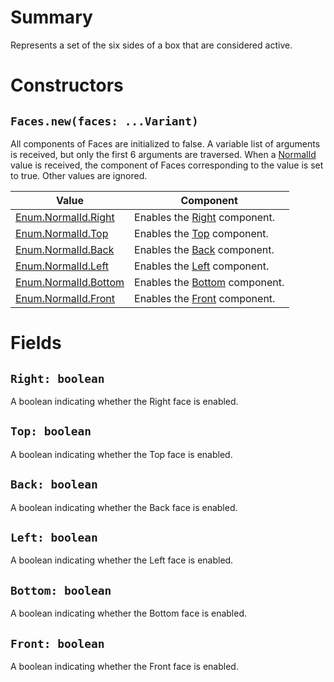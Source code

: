 # Summary
Represents a set of the six sides of a box that are considered active.

# Constructors

## `Faces.new(faces: ...Variant)`
All components of Faces are initialized to false. A variable list of arguments
is received, but only the first 6 arguments are traversed. When a
[NormalId](enum:NormalId) value is received, the component of Faces
corresponding to the value is set to true. Other values are ignored.

Value                                        | Component
---------------------------------------------|----------
[Enum.NormalId.Right](enum:NormalId/Right)   | Enables the [Right](#doc-field-Right) component.
[Enum.NormalId.Top](enum:NormalId/Top)       | Enables the [Top](#doc-field-Top) component.
[Enum.NormalId.Back](enum:NormalId/Back)     | Enables the [Back](#doc-field-Back) component.
[Enum.NormalId.Left](enum:NormalId/Left)     | Enables the [Left](#doc-field-Left) component.
[Enum.NormalId.Bottom](enum:NormalId/Bottom) | Enables the [Bottom](#doc-field-Bottom) component.
[Enum.NormalId.Front](enum:NormalId/Front)   | Enables the [Front](#doc-field-Front) component.

# Fields

## `Right: boolean`
A boolean indicating whether the Right face is enabled.

## `Top: boolean`
A boolean indicating whether the Top face is enabled.

## `Back: boolean`
A boolean indicating whether the Back face is enabled.

## `Left: boolean`
A boolean indicating whether the Left face is enabled.

## `Bottom: boolean`
A boolean indicating whether the Bottom face is enabled.

## `Front: boolean`
A boolean indicating whether the Front face is enabled.

